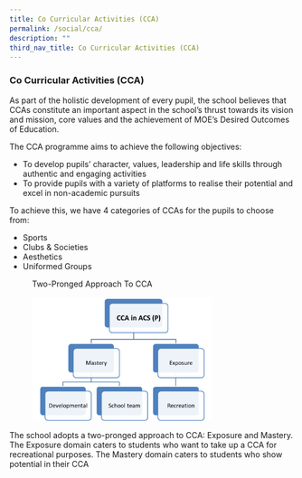 ```yaml
---
title: Co Curricular Activities (CCA)
permalink: /social/cca/
description: ""
third_nav_title: Co Curricular Activities (CCA)
---
```

### **Co Curricular Activities (CCA)**
As part of the holistic development of every pupil, the school believes that CCAs constitute an important aspect in the school’s thrust towards its vision and mission, core values and the achievement of MOE’s Desired Outcomes of Education.  
  
The CCA programme aims to achieve the following objectives:  

*   To develop pupils’ character, values, leadership and life skills through authentic and engaging activities
*   To provide pupils with a variety of platforms to realise their potential and excel in non-academic pursuits

  
To achieve this, we have 4 categories of CCAs for the pupils to choose from:  

*   Sports
*   Clubs & Societies
*   Aesthetics
*   Uniformed Groups

<figure>
<figcaption>  Two-Pronged Approach To CCA
 </figcaption><br>	
<img src="/images/CCA%2001.png" 
     style="width:75%">
</figure>

The school adopts a two-pronged approach to CCA: Exposure and Mastery. The Exposure domain caters to students who want to take up a CCA for recreational purposes. The Mastery domain caters to students who show potential in their CCA